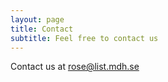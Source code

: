 ```yaml
---
layout: page
title: Contact
subtitle: Feel free to contact us
---
```


Contact us at <a href="mailto:rose@list.mdh.se?Subject=[ROSE] info" target="_top">rose@list.mdh.se</a>